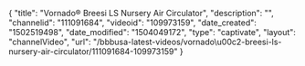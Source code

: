 {
    "title": "Vornado&reg; Breesi LS Nursery Air Circulator",
    "description": "",
    "channelid": "111091684",
    "videoid": "109973159",
    "date_created": "1502519498",
    "date_modified": "1504049172",
    "type": "captivate",
    "layout": "channelVideo",
    "url": "\/bbbusa-latest-videos\/vornado\u00c2-breesi-ls-nursery-air-circulator\/111091684-109973159"
}